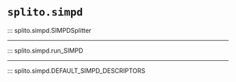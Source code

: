 # `splito.simpd`

::: splito.simpd.SIMPDSplitter

---

::: splito.simpd.run_SIMPD

---

::: splito.simpd.DEFAULT_SIMPD_DESCRIPTORS
